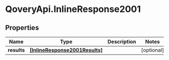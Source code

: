 # QoveryApi.InlineResponse2001

## Properties

Name | Type | Description | Notes
------------ | ------------- | ------------- | -------------
**results** | [**[InlineResponse2001Results]**](InlineResponse2001Results.md) |  | [optional] 



